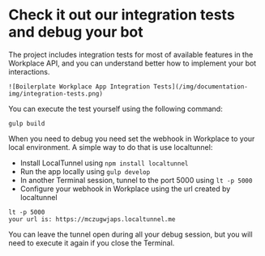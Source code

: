 # Check it out our integration tests and debug your bot

The project includes integration tests for most of available features in the Workplace API, and you can understand better how to implement your bot interactions.

    ![Boilerplate Workplace App Integration Tests](/img/documentation-img/integration-tests.png)


You can execute the test yourself using the following command:
```
gulp build
```

When you need to debug you need set the webhook in Workplace to your local environment. A simple way to do that is use localtunnel:

- Install LocalTunnel using ```npm install localtunnel``` 
- Run the app locally using ```gulp develop```
- In another Terminal session, tunnel to the port 5000 using ```lt -p 5000```
- Configure your webhook in Workplace using the url created by localtunnel
```
lt -p 5000
your url is: https://mczugwjaps.localtunnel.me 
```

You can leave the tunnel open during all your debug session, but you will need to execute it again if you close the Terminal.
